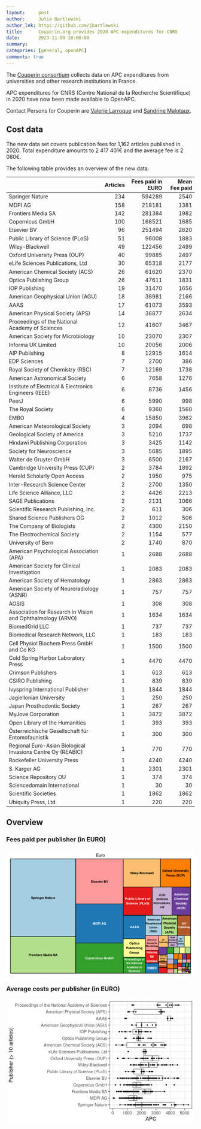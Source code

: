 ```yaml
---
layout:     post
author:     Julia Bartlewski
author_lnk: https://github.com/jbartlewski
title:      Couperin.org provides 2020 APC expenditures for CNRS
date:       2023-11-09 10:00:00
summary:    
categories: [general, openAPC]
comments: true
---
```





The [Couperin consortium](https://couperin.org) collects data on APC expenditures from universities and other research institutions in France. 

APC expenditures for CNRS (Centre National de la Recherche Scientifique) in 2020 have now been made available to OpenAPC.

Contact Persons for Couperin are [Valerie Larroque](mailto:valerie.larroque@couperin.org) and [Sandrine Malotaux](mailto:sandrine.malotaux@inp-toulouse.fr).

## Cost data



The new data set covers publication fees for 1,162 articles published in 2020. Total expenditure amounts to 2 417 401€ and the average fee is 2 080€.

The following table provides an overview of the new data:



|                                                            | Articles| Fees paid in EURO| Mean Fee paid|
|:-----------------------------------------------------------|--------:|-----------------:|-------------:|
|Springer Nature                                             |      234|            594289|          2540|
|MDPI AG                                                     |      158|            218181|          1381|
|Frontiers Media SA                                          |      142|            281384|          1982|
|Copernicus GmbH                                             |      100|            168521|          1685|
|Elsevier BV                                                 |       96|            251494|          2620|
|Public Library of Science (PLoS)                            |       51|             96008|          1883|
|Wiley-Blackwell                                             |       49|            122456|          2499|
|Oxford University Press (OUP)                               |       40|             99885|          2497|
|eLife Sciences Publications, Ltd                            |       30|             65318|          2177|
|American Chemical Society (ACS)                             |       26|             61620|          2370|
|Optica Publishing Group                                     |       26|             47611|          1831|
|IOP Publishing                                              |       19|             31470|          1656|
|American Geophysical Union (AGU)                            |       18|             38981|          2166|
|AAAS                                                        |       17|             61073|          3593|
|American Physical Society (APS)                             |       14|             36877|          2634|
|Proceedings of the National Academy of Sciences             |       12|             41607|          3467|
|American Society for Microbiology                           |       10|             23070|          2307|
|Informa UK Limited                                          |       10|             20056|          2006|
|AIP Publishing                                              |        8|             12915|          1614|
|EDP Sciences                                                |        7|              2700|           386|
|Royal Society of Chemistry (RSC)                            |        7|             12169|          1738|
|American Astronomical Society                               |        6|              7658|          1276|
|Institute of Electrical & Electronics Engineers (IEEE)      |        6|              8736|          1456|
|PeerJ                                                       |        6|              5990|           998|
|The Royal Society                                           |        6|              9360|          1560|
|EMBO                                                        |        4|             15850|          3962|
|American Meteorological Society                             |        3|              2094|           698|
|Geological Society of America                               |        3|              5210|          1737|
|Hindawi Publishing Corporation                              |        3|              3425|          1142|
|Society for Neuroscience                                    |        3|              5685|          1895|
|Walter de Gruyter GmbH                                      |        3|              6500|          2167|
|Cambridge University Press (CUP)                            |        2|              3784|          1892|
|Herald Scholarly Open Access                                |        2|              1950|           975|
|Inter-Research Science Center                               |        2|              2700|          1350|
|Life Science Alliance, LLC                                  |        2|              4426|          2213|
|SAGE Publications                                           |        2|              2131|          1066|
|Scientific Research Publishing, Inc.                        |        2|               611|           306|
|Shared Science Publishers OG                                |        2|              1012|           506|
|The Company of Biologists                                   |        2|              4300|          2150|
|The Electrochemical Society                                 |        2|              1154|           577|
|University of Bern                                          |        2|              1740|           870|
|American Psychological Association (APA)                    |        1|              2688|          2688|
|American Society for Clinical Investigation                 |        1|              2083|          2083|
|American Society of Hematology                              |        1|              2863|          2863|
|American Society of Neuroradiology (ASNR)                   |        1|               757|           757|
|AOSIS                                                       |        1|               308|           308|
|Association for Research in Vision and Ophthalmology (ARVO) |        1|              1634|          1634|
|BiomedGrid LLC                                              |        1|               737|           737|
|Biomedical Research Network, LLC                            |        1|               183|           183|
|Cell Physiol Biochem Press GmbH and Co KG                   |        1|              1500|          1500|
|Cold Spring Harbor Laboratory Press                         |        1|              4470|          4470|
|Crimson Publishers                                          |        1|               613|           613|
|CSIRO Publishing                                            |        1|               839|           839|
|Ivyspring International Publisher                           |        1|              1844|          1844|
|Jagiellonian University                                     |        1|               250|           250|
|Japan Prosthodontic Society                                 |        1|               267|           267|
|MyJove Corporation                                          |        1|              3872|          3872|
|Open Library of the Humanities                              |        1|               393|           393|
|Österreichische Gesellschaft für Entomofaunistik            |        1|               300|           300|
|Regional Euro-Asian Biological Invasions Centre Oy (REABIC) |        1|               770|           770|
|Rockefeller University Press                                |        1|              4240|          4240|
|S. Karger AG                                                |        1|              2301|          2301|
|Science Repository OU                                       |        1|               374|           374|
|Sciencedomain International                                 |        1|                30|            30|
|Scientific Societies                                        |        1|              1862|          1862|
|Ubiquity Press, Ltd.                                        |        1|               220|           220|



## Overview


### Fees paid per publisher (in EURO)

![plot of chunk tree_couperin_2023_11_09_full](/figure/tree_couperin_2023_11_09_full-1.png)


###  Average costs per publisher (in EURO)

![plot of chunk box_couperin_2023_11_09_publisher_full](/figure/box_couperin_2023_11_09_publisher_full-1.png)
